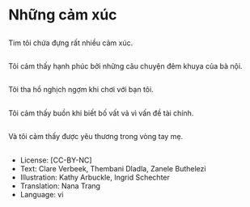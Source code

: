 # Những cảm xúc

##
Tim tôi chứa đựng rất nhiều cảm xúc.

##
Tôi cảm thấy hạnh phúc bởi những câu chuyện đêm khuya của bà nội.

##
Tôi tha hồ nghịch ngợm khi chơi với bạn tôi.

##
Tôi cảm thấy buồn khi biết bố vất vả vì vấn đề tài chính.

##
Và tôi cảm thấy được yêu thương trong vòng tay mẹ.

##
* License: [CC-BY-NC]
* Text: Clare Verbeek, Thembani Dladla, Zanele Buthelezi
* Illustration: Kathy Arbuckle, Ingrid Schechter
* Translation: Nana Trang
* Language: vi
